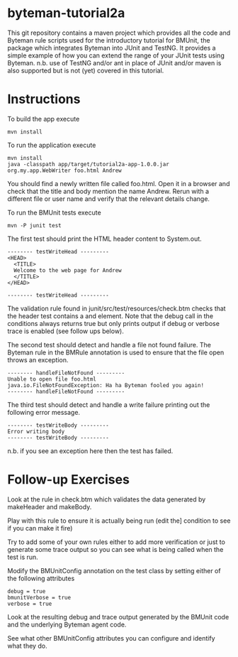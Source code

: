 byteman-tutorial2a
==================

This git repository contains a maven project which provides all the code
and Byteman rule scripts used for the introductory tutorial for BMUnit,
the package which integrates Byteman into JUnit and TestNG. It provides
a simple example of how you can extend the range of your JUnit tests using
Byteman. n.b. use of TestNG and/or ant in place of JUnit and/or maven is
also supported but is not (yet) covered in this tutorial.

Instructions
============

To build the app execute

    mvn install

To run the application execute

    mvn install
    java -classpath app/target/tutorial2a-app-1.0.0.jar org.my.app.WebWriter foo.html Andrew

You should find a newly written file called foo.html. Open it in a browser and
check that the title and body mention the name Andrew. Rerun with a different file or
user name and verify that the relevant details change.

To run the BMUnit tests execute

    mvn -P junit test

The first test should print the HTML header content to System.out.

    -------- testWriteHead ---------
    <HEAD>
      <TITLE>
      Welcome to the web page for Andrew
      </TITLE>
    </HEAD>
    
    -------- testWriteHead ---------

The validation rule found in junit/src/test/resources/check.btm checks
that the header test contains a <HEAD> and </HEAD> element. Note that
the debug call in the conditions always returns true but only prints
 output if debug or verbose trace is enabled (see follow ups below).

The second test should detect and handle a file not found failure. The Byteman
rule in the BMRule annotation is used to ensure that the file open throws an
exception.

    -------- handleFileNotFound ---------
    Unable to open file foo.html
    java.io.FileNotFoundException: Ha ha Byteman fooled you again!
    -------- handleFileNotFound ---------


The third test should detect and handle a write failure printing out the
following error message.

    -------- testWriteBody ---------
    Error writing body
    -------- testWriteBody ---------

n.b. if you see an exception here then the test has failed.

Follow-up Exercises
===================

Look at the rule in check.btm which validates the data generated by
makeHeader and makeBody.

Play with this rule to ensure it is actually being run (edit the]
condition to see if you can make it fire)

Try to add some of your own rules either to add more verification or just
to generate some trace output so you can see what is being called when
the test is run.

Modify the BMUnitConfig annotation on the test class by setting either of
the following attributes

    debug = true
    bmunitVerbose = true
    verbose = true

Look at the resulting debug and trace output generated by the BMUnit code
and the underlying Byteman agent code.

See what other BMUnitConfig attributes you can configure and identify what
they do.
